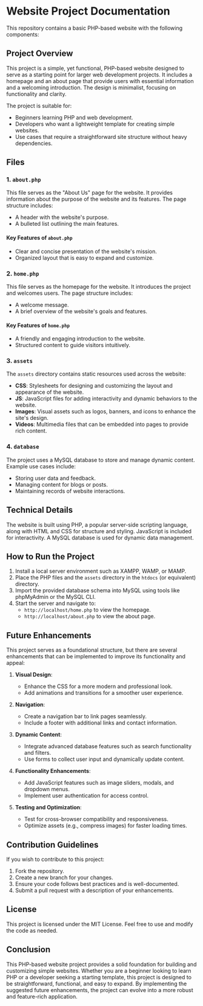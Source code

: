 # Website Project Documentation

This repository contains a basic PHP-based website with the following components:

## Project Overview
This project is a simple, yet functional, PHP-based website designed to serve as a starting point for larger web development projects. It includes a homepage and an about page that provide users with essential information and a welcoming introduction. The design is minimalist, focusing on functionality and clarity.

The project is suitable for:
- Beginners learning PHP and web development.
- Developers who want a lightweight template for creating simple websites.
- Use cases that require a straightforward site structure without heavy dependencies.

## Files

### 1. `about.php`
This file serves as the "About Us" page for the website. It provides information about the purpose of the website and its features. The page structure includes:
- A header with the website's purpose.
- A bulleted list outlining the main features.

#### Key Features of `about.php`
- Clear and concise presentation of the website's mission.
- Organized layout that is easy to expand and customize.

### 2. `home.php`
This file serves as the homepage for the website. It introduces the project and welcomes users. The page structure includes:
- A welcome message.
- A brief overview of the website's goals and features.

#### Key Features of `home.php`
- A friendly and engaging introduction to the website.
- Structured content to guide visitors intuitively.

### 3. `assets`
The `assets` directory contains static resources used across the website:
- **CSS**: Stylesheets for designing and customizing the layout and appearance of the website.
- **JS**: JavaScript files for adding interactivity and dynamic behaviors to the website.
- **Images**: Visual assets such as logos, banners, and icons to enhance the site's design.
- **Videos**: Multimedia files that can be embedded into pages to provide rich content.

### 4. `database`
The project uses a MySQL database to store and manage dynamic content. Example use cases include:
- Storing user data and feedback.
- Managing content for blogs or posts.
- Maintaining records of website interactions.

## Technical Details
The website is built using PHP, a popular server-side scripting language, along with HTML and CSS for structure and styling. JavaScript is included for interactivity. A MySQL database is used for dynamic data management.

## How to Run the Project
1. Install a local server environment such as XAMPP, WAMP, or MAMP.
2. Place the PHP files and the `assets` directory in the `htdocs` (or equivalent) directory.
3. Import the provided database schema into MySQL using tools like phpMyAdmin or the MySQL CLI.
4. Start the server and navigate to:
   - `http://localhost/home.php` to view the homepage.
   - `http://localhost/about.php` to view the about page.

## Future Enhancements
This project serves as a foundational structure, but there are several enhancements that can be implemented to improve its functionality and appeal:

1. **Visual Design**:
   - Enhance the CSS for a more modern and professional look.
   - Add animations and transitions for a smoother user experience.

2. **Navigation**:
   - Create a navigation bar to link pages seamlessly.
   - Include a footer with additional links and contact information.

3. **Dynamic Content**:
   - Integrate advanced database features such as search functionality and filters.
   - Use forms to collect user input and dynamically update content.

4. **Functionality Enhancements**:
   - Add JavaScript features such as image sliders, modals, and dropdown menus.
   - Implement user authentication for access control.

5. **Testing and Optimization**:
   - Test for cross-browser compatibility and responsiveness.
   - Optimize assets (e.g., compress images) for faster loading times.

## Contribution Guidelines
If you wish to contribute to this project:
1. Fork the repository.
2. Create a new branch for your changes.
3. Ensure your code follows best practices and is well-documented.
4. Submit a pull request with a description of your enhancements.

## License
This project is licensed under the MIT License. Feel free to use and modify the code as needed.

## Conclusion
This PHP-based website project provides a solid foundation for building and customizing simple websites. Whether you are a beginner looking to learn PHP or a developer seeking a starting template, this project is designed to be straightforward, functional, and easy to expand. By implementing the suggested future enhancements, the project can evolve into a more robust and feature-rich application.

